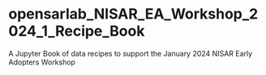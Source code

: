 # opensarlab_NISAR_EA_Workshop_2024_1_Recipe_Book
A Jupyter Book of data recipes to support the January 2024 NISAR Early Adopters Workshop

